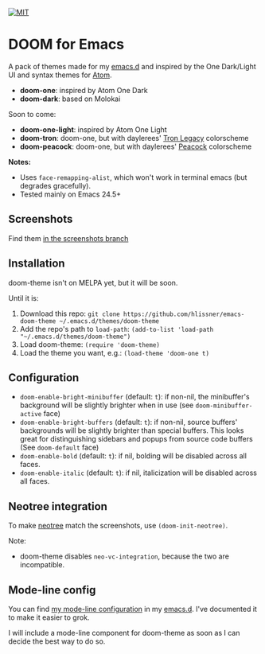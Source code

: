 [![MIT](https://img.shields.io/badge/license-MIT-green.svg)](https://opensource.org/licenses/MIT)

# DOOM for Emacs

A pack of themes made for my [emacs.d] and inspired by the One
Dark/Light UI and syntax themes for [Atom](http://atom.io).

+ **doom-one**: inspired by Atom One Dark
+ **doom-dark**: based on Molokai

Soon to come:
+ **doom-one-light**: inspired by Atom One Light
+ **doom-tron**: doom-one, but with daylerees' [Tron Legacy][daylerees] colorscheme
+ **doom-peacock**: doom-one, but with daylerees' [Peacock][daylerees] colorscheme

**Notes:**

+ Uses `face-remapping-alist`, which won't work in terminal emacs (but
  degrades gracefully).
+ Tested mainly on Emacs 24.5+

## Screenshots

Find them [in the screenshots branch][screenshots]

## Installation

doom-theme isn't on MELPA yet, but it will be soon.

Until it is:

1. Download this repo:
   `git clone https://github.com/hlissner/emacs-doom-theme ~/.emacs.d/themes/doom-theme`
2. Add the repo's path to `load-path`:
   `(add-to-list 'load-path "~/.emacs.d/themes/doom-theme")`
3. Load doom-theme:
   `(require 'doom-theme)`
4. Load the theme you want, e.g.:
   `(load-theme 'doom-one t)`

## Configuration

+ `doom-enable-bright-minibuffer` (default: `t`): if non-nil, the minibuffer's background
  will be slightly brighter when in use (see `doom-minibuffer-active` face)
+ `doom-enable-bright-buffers` (default: `t`): if non-nil, source buffers' backgrounds
  will be slightly brighter than special buffers. This looks great for
  distinguishing sidebars and popups from source code buffers (See
  `doom-default` face)
+ `doom-enable-bold` (default: `t`): if nil, bolding will be disabled
  across all faces.
+ `doom-enable-italic` (default: `t`): if nil, italicization will be
  disabled across all faces.

## Neotree integration

To make [neotree] match the screenshots, use `(doom-init-neotree)`.

Note:
+ doom-theme disables `neo-vc-integration`, because the two are
  incompatible.

## Mode-line config

You can find [my mode-line configuration][mode-line] in my [emacs.d].
I've documented it to make it easier to grok.

I will include a mode-line component for doom-theme as soon as I can
decide the best way to do so.


[all-the-icons]: https://github.com/domtronn/all-the-icons.el
[daylerees]: http://daylerees.github.io/
[emacs.d]: https://github.com/hlissner/.emacs.d
[mode-line]: https://github.com/hlissner/.emacs.d/blob/master/core/core-modeline.el
[neotree]: https://github.com/jaypei/emacs-neotree
[screenshots]: https://github.com/hlissner/emacs-doom-theme/tree/screenshots
